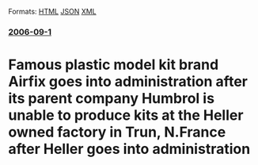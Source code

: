 
Formats: [HTML](/news/2006/09/1/famous-plastic-model-kit-brand-airfix-goes-into-administration-after-its-parent-company-humbrol-is-unable-to-produce-kits-at-the-heller-own.html)  [JSON](/news/2006/09/1/famous-plastic-model-kit-brand-airfix-goes-into-administration-after-its-parent-company-humbrol-is-unable-to-produce-kits-at-the-heller-own.json)  [XML](/news/2006/09/1/famous-plastic-model-kit-brand-airfix-goes-into-administration-after-its-parent-company-humbrol-is-unable-to-produce-kits-at-the-heller-own.xml)  

### [2006-09-1](/news/2006/09/1/index.md)

##### 
#  Famous plastic model kit brand Airfix goes into administration after its parent company Humbrol is unable to produce kits at the Heller owned factory in Trun, N.France after Heller goes into administration



